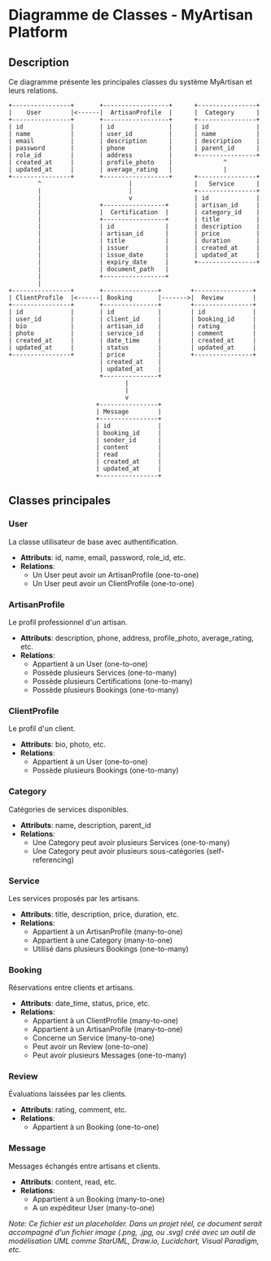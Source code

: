 # Diagramme de Classes - MyArtisan Platform

## Description
Ce diagramme présente les principales classes du système MyArtisan et leurs relations.

```
+----------------+       +------------------+      +----------------+
|    User        |<------|  ArtisanProfile  |      |  Category      |
+----------------+       +------------------+      +----------------+
| id             |       | id               |      | id             |
| name           |       | user_id          |      | name           |
| email          |       | description      |      | description    |
| password       |       | phone            |      | parent_id      |
| role_id        |       | address          |      +----------------+
| created_at     |       | profile_photo    |              ^
| updated_at     |       | average_rating   |              |
+----------------+       +------------------+      +----------------+
        ^                        |                 |   Service      |
        |                        |                 +----------------+
        |                        v                 | id             |
        |                +-----------------+       | artisan_id     |
        |                |  Certification  |       | category_id    |
        |                +-----------------+       | title          |
        |                | id              |       | description    |
        |                | artisan_id      |       | price          |
        |                | title           |       | duration       |
        |                | issuer          |       | created_at     |
        |                | issue_date      |       | updated_at     |
        |                | expiry_date     |       +----------------+
        |                | document_path   |
        |                +-----------------+
        |
+----------------+       +---------------+        +----------------+
| ClientProfile  |<------| Booking       |------->|  Review        |
+----------------+       +---------------+        +----------------+
| id             |       | id            |        | id             |
| user_id        |       | client_id     |        | booking_id     |
| bio            |       | artisan_id    |        | rating         |
| photo          |       | service_id    |        | comment        |
| created_at     |       | date_time     |        | created_at     |
| updated_at     |       | status        |        | updated_at     |
+----------------+       | price         |        +----------------+
                         | created_at    |
                         | updated_at    |
                         +---------------+
                                |
                                |
                                v
                        +----------------+
                        | Message        |
                        +----------------+
                        | id             |
                        | booking_id     |
                        | sender_id      |
                        | content        |
                        | read           |
                        | created_at     |
                        | updated_at     |
                        +----------------+
```

## Classes principales

### User
La classe utilisateur de base avec authentification.
- **Attributs**: id, name, email, password, role_id, etc.
- **Relations**:
  - Un User peut avoir un ArtisanProfile (one-to-one)
  - Un User peut avoir un ClientProfile (one-to-one)

### ArtisanProfile
Le profil professionnel d'un artisan.
- **Attributs**: description, phone, address, profile_photo, average_rating, etc.
- **Relations**:
  - Appartient à un User (one-to-one)
  - Possède plusieurs Services (one-to-many)
  - Possède plusieurs Certifications (one-to-many)
  - Possède plusieurs Bookings (one-to-many)

### ClientProfile
Le profil d'un client.
- **Attributs**: bio, photo, etc.
- **Relations**:
  - Appartient à un User (one-to-one)
  - Possède plusieurs Bookings (one-to-many)

### Category
Catégories de services disponibles.
- **Attributs**: name, description, parent_id
- **Relations**:
  - Une Category peut avoir plusieurs Services (one-to-many)
  - Une Category peut avoir plusieurs sous-catégories (self-referencing)

### Service
Les services proposés par les artisans.
- **Attributs**: title, description, price, duration, etc.
- **Relations**:
  - Appartient à un ArtisanProfile (many-to-one)
  - Appartient à une Category (many-to-one)
  - Utilisé dans plusieurs Bookings (one-to-many)

### Booking
Réservations entre clients et artisans.
- **Attributs**: date_time, status, price, etc.
- **Relations**:
  - Appartient à un ClientProfile (many-to-one)
  - Appartient à un ArtisanProfile (many-to-one)
  - Concerne un Service (many-to-one)
  - Peut avoir un Review (one-to-one)
  - Peut avoir plusieurs Messages (one-to-many)

### Review
Évaluations laissées par les clients.
- **Attributs**: rating, comment, etc.
- **Relations**:
  - Appartient à un Booking (one-to-one)

### Message
Messages échangés entre artisans et clients.
- **Attributs**: content, read, etc.
- **Relations**:
  - Appartient à un Booking (many-to-one)
  - A un expéditeur User (many-to-one)

*Note: Ce fichier est un placeholder. Dans un projet réel, ce document serait accompagné d'un fichier image (.png, .jpg, ou .svg) créé avec un outil de modélisation UML comme StarUML, Draw.io, Lucidchart, Visual Paradigm, etc.*